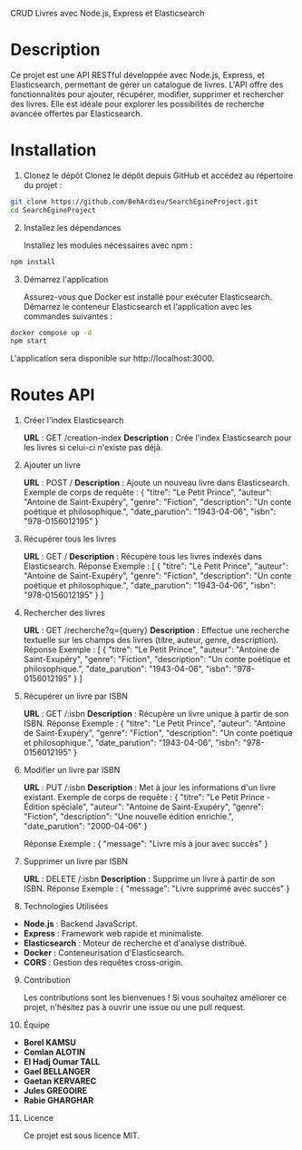CRUD Livres avec Node.js, Express et Elasticsearch

# Description

Ce projet est une API RESTful développée avec Node.js, Express, et Elasticsearch, permettant de gérer un catalogue de livres. L'API offre des fonctionnalités pour ajouter, récupérer, modifier, supprimer et rechercher des livres. Elle est idéale pour explorer les possibilités de recherche avancée offertes par Elasticsearch.

# Installation

1. Clonez le dépôt
   Clonez le dépôt depuis GitHub et accédez au répertoire du projet :

```bash
git clone https://github.com/BehArdieu/SearchEgineProject.git
cd SearchEgineProject
```

2. Installez les dépendances

   Installez les modules nécessaires avec npm :

```bash
npm install
```

3. Démarrez l'application

   Assurez-vous que Docker est installé pour exécuter Elasticsearch. Démarrez le conteneur Elasticsearch et l'application avec les commandes suivantes :

```bash
docker compose up -d
npm start
```

L'application sera disponible sur http://localhost:3000.

# Routes API

1. Créer l'index Elasticsearch

   **URL** : GET /creation-index
   **Description** : Crée l'index Elasticsearch pour les livres si celui-ci n'existe pas déjà.

2. Ajouter un livre

   **URL** : POST /
   **Description** : Ajoute un nouveau livre dans Elasticsearch.
   Exemple de corps de requête :
   {
   "titre": "Le Petit Prince",
   "auteur": "Antoine de Saint-Exupéry",
   "genre": "Fiction",
   "description": "Un conte poétique et philosophique.",
   "date_parution": "1943-04-06",
   "isbn": "978-0156012195"
   }

3. Récupérer tous les livres

   **URL** : GET /
   **Description** : Récupère tous les livres indexés dans Elasticsearch.
   Réponse Exemple :
   [
   {
   "titre": "Le Petit Prince",
   "auteur": "Antoine de Saint-Exupéry",
   "genre": "Fiction",
   "description": "Un conte poétique et philosophique.",
   "date_parution": "1943-04-06",
   "isbn": "978-0156012195"
   }
   ]

4. Rechercher des livres

   **URL** : GET /recherche?q={query}
   **Description** : Effectue une recherche textuelle sur les champs des livres (titre, auteur, genre, description).
   Réponse Exemple :
   [
   {
   "titre": "Le Petit Prince",
   "auteur": "Antoine de Saint-Exupéry",
   "genre": "Fiction",
   "description": "Un conte poétique et philosophique.",
   "date_parution": "1943-04-06",
   "isbn": "978-0156012195"
   }
   ]

5. Récupérer un livre par ISBN

   **URL** : GET /:isbn
   **Description** : Récupère un livre unique à partir de son ISBN.
   Réponse Exemple :
   {
   "titre": "Le Petit Prince",
   "auteur": "Antoine de Saint-Exupéry",
   "genre": "Fiction",
   "description": "Un conte poétique et philosophique.",
   "date_parution": "1943-04-06",
   "isbn": "978-0156012195"
   }

6. Modifier un livre par ISBN

   **URL** : PUT /:isbn
   **Description** : Met à jour les informations d'un livre existant.
   Exemple de corps de requête :
   {
   "titre": "Le Petit Prince - Édition spéciale",
   "auteur": "Antoine de Saint-Exupéry",
   "genre": "Fiction",
   "description": "Une nouvelle édition enrichie.",
   "date_parution": "2000-04-06"
   }

   Réponse Exemple :
   {
   "message": "Livre mis à jour avec succès"
   }

7. Supprimer un livre par ISBN

   **URL** : DELETE /:isbn
   **Description** : Supprime un livre à partir de son ISBN.
   Réponse Exemple :
   {
   "message": "Livre supprimé avec succès"
   }

8. Technologies Utilisées

- **Node.js** : Backend JavaScript.
- **Express** : Framework web rapide et minimaliste.
- **Elasticsearch** : Moteur de recherche et d'analyse distribué.
- **Docker** : Conteneurisation d'Elasticsearch.
- **CORS** : Gestion des requêtes cross-origin.

9. Contribution

   Les contributions sont les bienvenues ! Si vous souhaitez améliorer ce projet, n'hésitez pas à ouvrir une issue ou une pull request.

10. Équipe

- **Borel KAMSU**
- **Comlan ALOTIN**
- **El Hadj Oumar TALL**
- **Gael BELLANGER**
- **Gaetan KERVAREC**
- **Jules GREGOIRE**
- **Rabie GHARGHAR**

11. Licence

    Ce projet est sous licence MIT.
